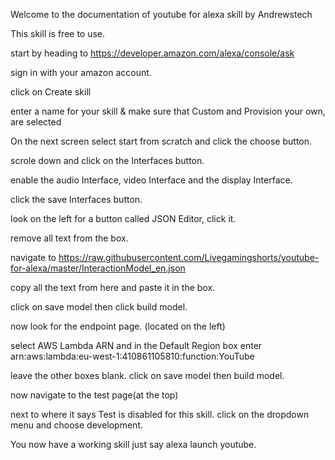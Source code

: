 Welcome to the documentation of youtube for alexa skill by Andrewstech

This skill is free to use. 

start by heading to https://developer.amazon.com/alexa/console/ask

sign in with your amazon account.

click on Create skill

enter a name for your skill & make sure that Custom and Provision your own, are selected

On the next screen select start from scratch and click the choose button.

scrole down and click on the Interfaces button.

enable the audio Interface, video Interface and the display Interface.

click the save Interfaces button.

look on the left for a button called JSON Editor, click it.

remove all text from the box.

navigate to https://raw.githubusercontent.com/Livegamingshorts/youtube-for-alexa/master/InteractionModel_en.json

copy all the text from here and paste it in the box.

click on save model then click build model.

now look for the endpoint page. (located on the left)

select AWS Lambda ARN and in the Default Region box enter arn:aws:lambda:eu-west-1:410861105810:function:YouTube

leave the other boxes blank. click on save model then build model.

now navigate to the test page(at the top)

next to where it says Test is disabled for this skill. click on the dropdown menu and choose development.

You now have a working skill just say alexa launch youtube.
